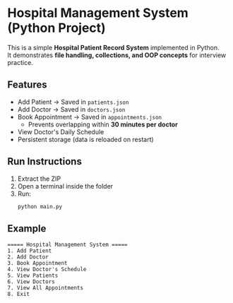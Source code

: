 # Hospital Management System (Python Project)

This is a simple **Hospital Patient Record System** implemented in Python.  
It demonstrates **file handling, collections, and OOP concepts** for interview practice.

## Features
- Add Patient → Saved in `patients.json`
- Add Doctor → Saved in `doctors.json`
- Book Appointment → Saved in `appointments.json`
  - Prevents overlapping within **30 minutes per doctor**
- View Doctor's Daily Schedule
- Persistent storage (data is reloaded on restart)

## Run Instructions
1. Extract the ZIP
2. Open a terminal inside the folder
3. Run:
   ```bash
   python main.py
   ```

## Example
```
===== Hospital Management System =====
1. Add Patient
2. Add Doctor
3. Book Appointment
4. View Doctor's Schedule
5. View Patients
6. View Doctors
7. View All Appointments
8. Exit
```
